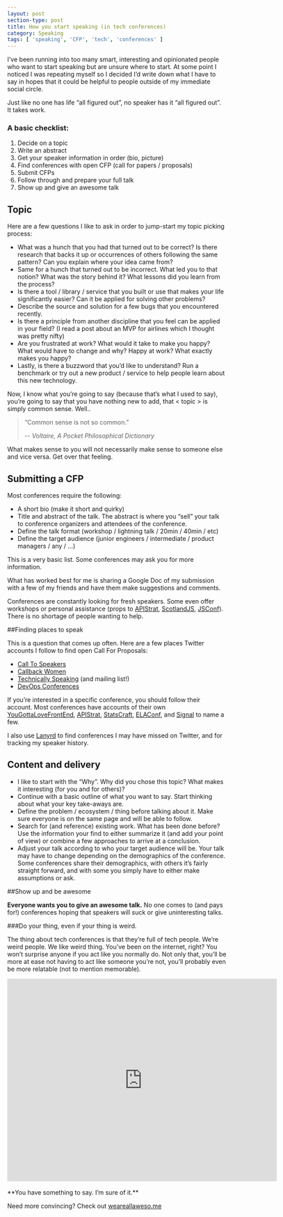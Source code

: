 ```yaml
---
layout: post
section-type: post
title: How you start speaking (in tech conferences)
category: Speaking
tags: [ 'speaking', 'CFP', 'tech', 'conferences' ]
---
```


I’ve been running into too many smart, interesting and opinionated people who want to start speaking but are unsure where to start. At some point I noticed I was repeating myself so I decided I’d write down what I have to say in hopes that it could be helpful to people outside of my immediate social circle.

Just like no one has life “all figured out”, no speaker has it “all figured out”. It takes work.

### A basic checklist: 

1. Decide on a topic 
1. Write an abstract 
1. Get your speaker information in order (bio, picture)
1. Find conferences with open CFP (call for papers / proposals)
1. Submit CFPs
1. Follow through and prepare your full talk
1. Show up and give an awesome talk

## Topic 

Here are a few questions I like to ask in order to jump-start my topic picking process:

- What was a hunch that you had that turned out to be correct? Is there research that backs it up or occurrences of others following the same pattern? Can you explain where your idea came from?
- Same for a hunch that turned out to be incorrect. What led you to that notion? What was the story behind it? What lessons did you learn from the process?
- Is there a tool / library / service that you built or use that makes your life significantly easier? Can it be applied for solving other problems?
- Describe the source and solution for a few bugs that you encountered recently.
- Is there a principle from another discipline that you feel can be applied in your field? (I read a post about an MVP for airlines which I thought was pretty nifty)
- Are you frustrated at work? What would it take to make you happy? What would have to change and why? Happy at work? What exactly makes you happy?
- Lastly, is there a buzzword that you’d like to understand? Run a benchmark or try out a new product / service to help people learn about this new technology.

Now, I know what you’re going to say (because that’s what I used to say), you’re going to say that you have nothing new to add, that < topic > is simply common sense. Well..

>“Common sense is not so common.”
>
> -- <cite>Voltaire, A Pocket Philosophical Dictionary</cite>

What makes sense to you will not necessarily make sense to someone else and vice versa. Get over that feeling.


## Submitting a CFP 

Most conferences require the following:

- A short bio (make it short and quirky)
- Title and abstract of the talk. The abstract is where you “sell” your talk to conference organizers and attendees of the conference.
- Define the talk format (workshop / lightning talk / 20min / 40min / etc)
- Define the target audience (junior engineers / intermediate / product managers / any / …)

This is a very basic list. Some conferences may ask you for more information.

What has worked best for me is sharing a Google Doc of my submission with a few of my friends and have them make suggestions and comments.

Conferences are constantly looking for fresh speakers. Some even offer workshops or personal assistance (props to [APIStrat](http://austin2015.apistrat.com/schedule/), [ScotlandJS](http://scotlandjs.com/cfp), [JSConf](http://lastcall.jsconf.us/call-for-speakers.html)). There is no shortage of people wanting to help.

##Finding places to speak 

This is a question that comes up often. Here are a few places Twitter accounts I follow to find open Call For Proposals: 

- [Call To Speakers](https://twitter.com/statscraft)
- [Callback Women](https://twitter.com/callbackwomen)
- [Technically Speaking](https://twitter.com/techspeakdigest) (and mailing list!)
- [DevOps Conferences](https://twitter.com/statscraft)

If you’re interested in a specific conference, you should follow their account. Most conferences have accounts of their own [YouGottaLoveFrontEnd](https://twitter.com/yglfconf), [APIStrat](https://twitter.com/apistrat), [StatsCraft](https://twitter.com/statscraft), [ELAConf](https://twitter.com/elaconf), and [Signal](https://twitter.com/signalconf) to name a few.

I also use [Lanyrd](http://lanyrd.com/) to find conferences I may have missed on Twitter, and for tracking my speaker history.

## Content and delivery 

- I like to start with the “Why”. Why did you chose this topic? What makes it interesting (for you and for others)?
- Continue with a basic outline of what you want to say. Start thinking about what your key take-aways are.
- Define the problem / ecosystem / thing before talking about it. Make sure everyone is on the same page and will be able to follow.
- Search for (and reference) existing work. What has been done before? Use the information your find to either summarize it (and add your point of view) or combine a few approaches to arrive at a conclusion. 
- Adjust your talk according to who your target audience will be. Your talk may have to change depending on the demographics of the conference. Some conferences share their demographics, with others it’s fairly straight forward, and with some you simply have to either make assumptions or ask.

##Show up and be awesome 

**Everyone wants you to give an awesome talk.** No one comes to (and pays for!) conferences hoping that speakers will suck or give uninteresting talks.

###Do your thing, even if your thing is weird.

The thing about tech conferences is that they’re full of tech people. We’re weird people. We like weird thing. You’ve been on the internet, right? You won’t surprise anyone if you act like you normally do. Not only that, you’ll be more at ease not having to act like someone you’re not, you’ll probably even be more relatable (not to mention memorable). 

<iframe width="620" height="465" src="https://www.youtube.com/embed/6Egcu-DEXRY" frameborder="0" allowfullscreen></iframe>

<br>
<br>
**You have something to say. I’m sure of it.**


Need more convincing? Check out [weareallaweso.me](http://weareallaweso.me/)
